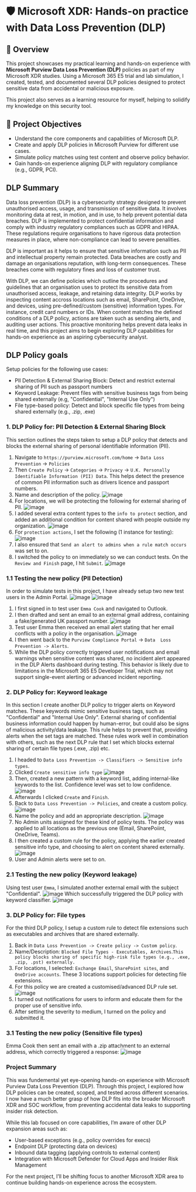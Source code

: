 # 🛡️ Microsoft XDR: Hands-on practice with Data Loss Prevention (DLP)

## 📘 Overview
This project showcases my practical learning and hands-on experience with **Microsoft Purview Data Loss Prevention (DLP)** policies as part of my Microsoft XDR studies. Using a Microsoft 365 E5 trial and lab simulation, I created, tested, and documented several DLP policies designed to protect sensitive data from accidental or malicious exposure.

This project also serves as a learning resource for myself, helping to solidify my knowledge on this security tool.

## 🎯 Project Objectives
- Understand the core components and capabilities of Microsoft DLP.
- Create and apply DLP policies in Microsoft Purview for different use cases.
- Simulate policy matches using test content and observe policy behavior.
- Gain hands-on experience aligning DLP with regulatory compliance (e.g., GDPR, PCI).

## DLP Summary
Data loss prevention (DLP) is a cybersecurity strategy designed to prevent unauthorised access, usage, and transmission of sensitive data. It involves monitoring data at rest, in motion, and in use, to help prevent potential data breaches. DLP is implemented to protect confidential information and comply with industry regulatory compliances such as GDPR and HIPAA. These regulations require organisations to have rigorous data protection measures in place, where non-compliance can lead to severe penalities. 

DLP is important as it helps to ensure that sensitive information such as PII and intellectual property remain protected. Data breaches are costly and damage an organisations reputation, with long-term consequences. These breaches come with regulatory fines and loss of customer trust.

With DLP, we can define policies which outline the procedures and guidelines that an organisation uses to protect its sensitive data from unauthorised access, leakage, and retaining data integrity. DLP works by inspecting content accross locations such as email, SharePoint, OneDrive, and devices, using pre-defined/custom (sensitive) information types. For instance, credit card numbers or IDs. When content matches the defined conditions of a DLP policy, actions are taken such as sending alerts, and auditing user actions. This proactive monitoring helps prevent data leaks in real time, and this project aims to begin exploring DLP capabilities for hands-on experience as an aspiring cybersecurity analyst.

## DLP Policy goals
Setup policies for the following use cases:
- PII Detection & External Sharing Block: Detect and restrict external sharing of PII such as passport numbers
- Keyword Leakage: Prevent files with sensitive business tags from being shared externally (e.g, "Confidential", "Internal Use Only")
- File type-based policy: Detect and block specific file types from being shared externally (e.g., .zip, .exe)

### 1. DLP Policy for: PII Detection & External Sharing Block
This section outlines the steps taken to setup a DLP policy that detects and blocks the external sharing of personal identifiable information (PII).

1. Navigate to `https://purview.microsoft.com/home` -> `Data Loss Prevention` -> `Policies`
2. Then `Create Policy` -> `Categories` -> `Privacy` -> `U.K. Personally Identifiable Information (PII) Data`. This helps detect the presence of common PII information such as drivers licence and passport numbers.
3. Name and description of the policy.
![image](https://github.com/user-attachments/assets/654cb64f-44a6-4972-8996-394e4e2be31c)
4. For locations, we will be protecting the following for external sharing of PII.
![image](https://github.com/user-attachments/assets/c01c9ead-6aac-4461-b5ba-fe41290b677d)
5. I added several extra content types to the `info to protect` section, and added an additional condition for content shared with people outside my organization. 
![image](https://github.com/user-attachments/assets/251af404-d0e8-4731-a7a0-cf6fa32d88dc)
6. For `protection actions`, I set the following (1 instance for testing):
![image](https://github.com/user-attachments/assets/3c40c2a9-0218-4be5-bdd2-4b992d038d3e)
7. I also ensured that `Send an alert to admins when a rule match occurs` was set to on.
8. I switched the policy to on immediately so we can conduct tests. On the `Review and Finish` page, I hit `Submit`. 
![image](https://github.com/user-attachments/assets/77146853-ee00-4e25-a6a6-363dc0789b55)

### 1.1 Testing the new policy (PII Detection)
In order to simulate tests in this project, I have already setup two new test users in the Admin Portal.
![image](https://github.com/user-attachments/assets/e6e1f50b-2d0d-47c2-93ed-89b839431dbe)
![image](https://github.com/user-attachments/assets/2b88f785-a8f0-4e28-ac5b-f17e025a7350)

1. I first signed in to test user `Emma Cook` and navigated to Outlook.
2. I then drafted and sent an email to an external gmail address, containing a fake/generated UK passport number.
![image](https://github.com/user-attachments/assets/0e52641f-1b0d-470b-a600-64e00c2c68e3)
3. Test user Emma then received an email alert stating that her email conflicts with a policy in the organisation.
![image](https://github.com/user-attachments/assets/87114b4d-363d-4561-a2ea-bae8b1c02319)
4. I then went back to the `Purview Compliance Portal` -> `Data  Loss Prevention -> Alerts`.
5. While the DLP policy correctly triggered user notifications and email warnings when sensitive content was shared, no incident alert appeared in the DLP Alerts dashboard during testing. This behavior is likely due to limitations in the Microsoft 365 E5 Developer Trial, which may not support single-event alerting or advanced incident reporting.

### 2. DLP Policy for: Keyword leakage
In this section I create another DLP policy to trigger alerts on Keyword matches. These keywords mimic sensitive business tags, such as "Confidential" and "Internal Use Only". External sharing of confidential business information could happen by human-error, but could also be signs of malicious activity/data leakage. This rule helps to prevent that, providing alerts when the set tags are matched. These rules work well in combination with others, such as the next DLP rule that I set which blocks external sharing of certain file types (.exe, .zip) etc.

1. I headed to `Data Loss Prevention -> Classifiers -> Sensitive info types`.
2. Clicked `Create sensitive info type`
![image](https://github.com/user-attachments/assets/7459d569-a217-4648-9d86-f4d50258182b)
3. Then, created a new pattern with a keyword list, adding internal-like keywords to the list. Confidence level was set to low confidence.
![image](https://github.com/user-attachments/assets/063f6eeb-b565-4443-9bd4-64a60c5961c2)
4. Afterwards I clicked `Create` and `Finish`. 
5. Back to `Data Loss Prevention -> Policies`, and create a custom policy.
![image](https://github.com/user-attachments/assets/36c93455-3c24-4005-b789-bf64639f4e68)
6. Name the policy and add an appropriate description.
![image](https://github.com/user-attachments/assets/3acd0356-b593-4e6e-b690-b5c2a7d36326)
7. No Admin units assigned for these kind of policy tests. The policy was applied to all locations as the previous one (Email, SharePoiint, OneDrive, Teams).
8. I then created a custom rule for the policy, applying the earlier created sensitive info type, and choosing to alert on content shared externally.
![image](https://github.com/user-attachments/assets/858b36c2-b2bd-4683-9d42-655e209c2713)
9. User and Admin alerts were set to on.

### 2.1 Testing the new policy (Keyword leakage)
Using test user `Emma`, I simulated another external email with the subject "Confidential".
![image](https://github.com/user-attachments/assets/ddd45d52-3b9c-4fb4-941f-b70fe193c033)
Which successfully triggered the DLP policy with keyword classifier.
![image](https://github.com/user-attachments/assets/6a991b51-569f-4d6c-b315-959d500bd03e)

### 3. DLP Policy for: File types
For the third DLP policy, I setup a custom rule to detect file extensions such as executables and archives that are shared externally. 

1. Back in `Data Loss Prevention -> Create policy -> Custom policy`.
2. Name/Description: `Blocked File Types - Executables, Archives`.`This policy blocks sharing of specific high-risk file types (e.g., .exe, .zip, .pst) externally.`
3. For locations, I selected: `Exchange Email`, `SharePoint sites`, and `OneDrive accounts`. These 3 locations support policies for detecting file extensions.
4. For this policy we are created a customised/advanced DLP rule set.
![image](https://github.com/user-attachments/assets/e8dedde2-bac2-47d7-bed7-341d8b506cb3)
5. I turned out notifications for users to inform and educate them for the proper use of sensitive info.
6. After setting the severity to medium, I turned on the policy and submitted it.

### 3.1 Testing the new policy (Sensitive file types)
Emma Cook then sent an email with a .zip attachment to an external address, which correctly triggered a response:
![image](https://github.com/user-attachments/assets/ae49b664-7b84-4c4b-986d-48d4c67788ce)

### Project Summary
This was fundemental yet eye-opening hands-on experience with Microsoft Purview Data Loss Prevention (DLP). Through this project, I explored how DLP policies can be created, scoped, and tested across different scenarios.
I now have a much better grasp of how DLP fits into the broader Microsoft XDR and SOC workflow, from preventing accidental data leaks to supporting insider risk detection.

While this lab focused on core capabilities, I’m aware of other DLP expansion areas such as:

- User-based exceptions (e.g., policy overrides for execs)
- Endpoint DLP (protecting data on devices)
- Inbound data tagging (applying controls to external content)
- Integration with Microsoft Defender for Cloud Apps and Insider Risk Management

For the next project, I’ll be shifting focus to another Microsoft XDR area to continue building hands-on experience across the ecosystem.

